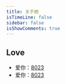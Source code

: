 ```yaml
---
title: 关于她
isTimeLine: false
sidebar: false
isShowComments: true
---
```

## Love


- 爱你：[8023](https://qubeijun.github.io/quBlog/love.html)
- 爱你：[8023](https://qubeijun.github.io/quBlog/love1.html)
